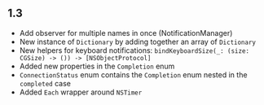 ## 1.3

* Add observer for multiple names in once (NotificationManager)
* New instance of `Dictionary` by adding together an array of `Dictionary`
* New helpers for keyboard notifications: `bindKeyboardSize(_: (size: CGSize) -> ()) -> [NSObjectProtocol]`
* Added new properties in the `Completion` enum
* `ConnectionStatus` enum contains the `Completion` enum nested in the `completed` case
* Added `Each` wrapper around `NSTimer`